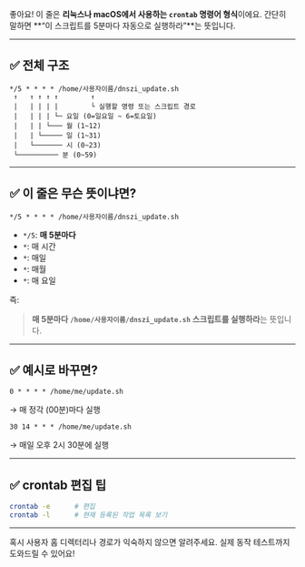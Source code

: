 좋아요!
이 줄은 **리눅스나 macOS에서 사용하는 `crontab` 명령어 형식**이에요.
간단히 말하면 \*\*“이 스크립트를 5분마다 자동으로 실행하라”\*\*는 뜻입니다.

---

## ✅ 전체 구조

```
*/5 * * * * /home/사용자이름/dnszi_update.sh
 ↑   ↑ ↑ ↑ ↑        ↑
 |   | | | |        └ 실행할 명령 또는 스크립트 경로
 |   | | | └─ 요일 (0=일요일 ~ 6=토요일)
 |   | | └─── 월 (1~12)
 |   | └───── 일 (1~31)
 |   └─────── 시 (0~23)
 └────────── 분 (0~59)
```

---

## ✅ 이 줄은 무슨 뜻이냐면?

```
*/5 * * * * /home/사용자이름/dnszi_update.sh
```

* `*/5`: **매 5분마다**
* `*`: 매 시간
* `*`: 매일
* `*`: 매월
* `*`: 매 요일

즉:

> **매 5분마다 `/home/사용자이름/dnszi_update.sh` 스크립트를 실행하라**는 뜻입니다.

---

## ✅ 예시로 바꾸면?

```
0 * * * * /home/me/update.sh
```

→ 매 정각 (00분)마다 실행

```
30 14 * * * /home/me/update.sh
```

→ 매일 오후 2시 30분에 실행

---

## ✅ crontab 편집 팁

```bash
crontab -e      # 편집
crontab -l      # 현재 등록된 작업 목록 보기
```

---

혹시 사용자 홈 디렉터리나 경로가 익숙하지 않으면 알려주세요.
실제 동작 테스트까지 도와드릴 수 있어요!

